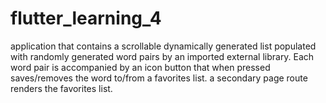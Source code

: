 # flutter_learning_4

application that contains a scrollable dynamically generated list populated with randomly generated word pairs by an imported external library. Each word pair is accompanied by an icon button that when pressed saves/removes the word to/from a favorites list. a secondary page route renders the favorites list.

